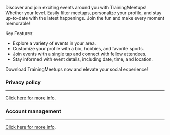 Discover and join exciting events around you with TrainingMeetups! Whether your level. Easily filter meetups, personalize your profile, and stay up-to-date with the latest happenings. Join the fun and make every moment memorable!

Key Features:  
 - Explore a variety of events in your area.
 - Customize your profile with a bio, hobbies, and favorite sports.
 - Join events with a single tap and connect with fellow attendees.
 - Stay informed with event details, including date, time, and location.

Download TrainingMeetups now and elevate your social experience!

### Privacy policy

---

[Click here for more info](privacyPolicy.html).

### Account management

---

[Click here for more info](accountManagement.html).
